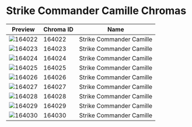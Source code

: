 # Strike Commander Camille Chromas

| Preview | Chroma ID | Name |
|---------|-----------|------|
| ![164022](https://raw.communitydragon.org/latest/plugins/rcp-be-lol-game-data/global/default/v1/champion-chroma-images/164/164022.png) | 164022 | Strike Commander Camille |
| ![164023](https://raw.communitydragon.org/latest/plugins/rcp-be-lol-game-data/global/default/v1/champion-chroma-images/164/164023.png) | 164023 | Strike Commander Camille |
| ![164024](https://raw.communitydragon.org/latest/plugins/rcp-be-lol-game-data/global/default/v1/champion-chroma-images/164/164024.png) | 164024 | Strike Commander Camille |
| ![164025](https://raw.communitydragon.org/latest/plugins/rcp-be-lol-game-data/global/default/v1/champion-chroma-images/164/164025.png) | 164025 | Strike Commander Camille |
| ![164026](https://raw.communitydragon.org/latest/plugins/rcp-be-lol-game-data/global/default/v1/champion-chroma-images/164/164026.png) | 164026 | Strike Commander Camille |
| ![164027](https://raw.communitydragon.org/latest/plugins/rcp-be-lol-game-data/global/default/v1/champion-chroma-images/164/164027.png) | 164027 | Strike Commander Camille |
| ![164028](https://raw.communitydragon.org/latest/plugins/rcp-be-lol-game-data/global/default/v1/champion-chroma-images/164/164028.png) | 164028 | Strike Commander Camille |
| ![164029](https://raw.communitydragon.org/latest/plugins/rcp-be-lol-game-data/global/default/v1/champion-chroma-images/164/164029.png) | 164029 | Strike Commander Camille |
| ![164030](https://raw.communitydragon.org/latest/plugins/rcp-be-lol-game-data/global/default/v1/champion-chroma-images/164/164030.png) | 164030 | Strike Commander Camille |